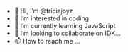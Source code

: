 - 👋 Hi, I’m @triciajoyz
- 👀 I’m interested in coding
- 🌱 I’m currently learning JavaScript
- 💞️ I’m looking to collaborate on IDK...
- 📫 How to reach me ...

<!---
triciajoyz/triciajoyz is a ✨ special ✨ repository because its `README.md` (this file) appears on your GitHub profile.
You can click the Preview link to take a look at your changes.
--->

